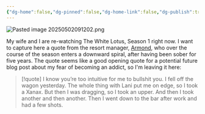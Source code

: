 ```yaml
---
{"dg-home":false,"dg-pinned":false,"dg-home-link":false,"dg-publish":true,"tags":["dgblip"],"created-date":"2025-05-02T09:07:14","updated-date":"2025-05-05T21:38:10","disabled rules":["yaml-title","yaml-title-alias","file-name-heading"],"title":"philipp @ Friday, May 2nd 2025","dg-path":"blips/20250502090716.md","permalink":"/blips/20250502090716/","dgPassFrontmatter":true}
---
```



![Pasted image 20250502091202.png](/img/user/attachments/Pasted%20image%2020250502091202.png)

My wife and I are re-watching The White Lotus, Season 1 right now. I want to capture here a quote from the resort manager, [Armond](https://www.hbo.com/the-white-lotus/cast-and-crew/armond), who over the course of the season enters a downward spiral, after having been sober for five years. The quote seems like a good opening quote for a potential future blog post about my fear of becoming an addict, so I'm leaving it here:
> [!quote]
> I know you’re too intuitive for me to bullshit you. I fell off the wagon yesterday. The whole thing with Lani put me on edge, so I took a Xanax. But then I was dragging, so I took an upper. And then I took another and then another. Then I went down to the bar after work and had a few shots.



